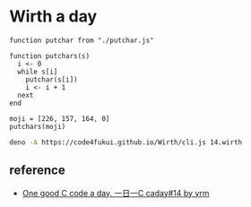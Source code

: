 # Wirth a day

```
function putchar from "./putchar.js"

function putchars(s)
  i <- 0
  while s[i]
    putchar(s[i])
    i <- i + 1
  next
end

moji = [226, 157, 164, 0]
putchars(moji)
```

```sh
deno -A https://code4fukui.github.io/Wirth/cli.js 14.wirth
```

## reference

- [One good C code a day. 一日一C caday#14 by yrm](https://www.facebook.com/photo/?fbid=28491572307158144&set=a.307873909288028)

